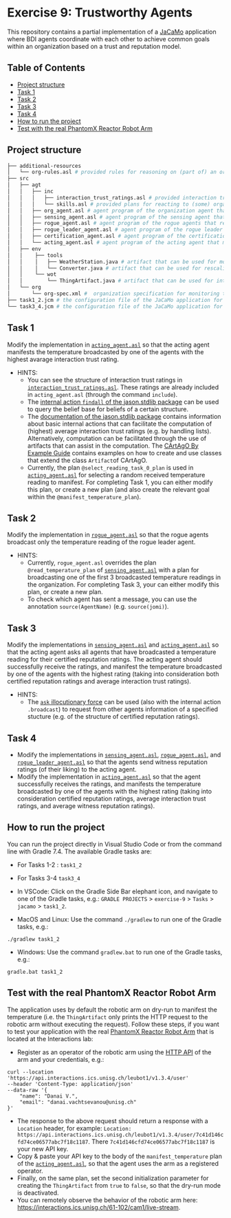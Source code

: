 # Exercise 9: Trustworthy Agents

This repository contains a partial implementation of a [JaCaMo](https://github.com/jacamo-lang/jacamo) application where BDI agents coordinate with each other to achieve common goals within an organization based on a trust and reputation model.

## Table of Contents
- [Project structure](#project-structure)
- [Task 1](#task-1)
- [Task 2](#task-2)
- [Task 3](#task-3)
- [Task 4](#task-4)
- [How to run the project](#how-to-run-the-project)
- [Test with the real PhantomX Reactor Robot Arm](#test-with-the-real-phantomx-reactor-robot-arm)

## Project structure
```bash
├── additional-resources
│   └── org-rules.asl # provided rules for reasoning on (part of) an organization. Available in https://github.com/moise-lang/moise/blob/master/src/main/resources/asl/org-rules.asl
├── src
│   ├── agt
│   │   ├── inc
│   │   │   ├── interaction_trust_ratings.asl # provided interaction trust ratings of the acting agent  
│   │   │   └── skills.asl # provided plans for reacting to (some) organizational events.
│   │   ├── org_agent.asl # agent program of the organization agent that is responsible for initializing and managing a temperature monitoring organization
│   │   ├── sensing_agent.asl # agent program of the sensing agent that reads the temperature in the lab by using a weather station artifact
│   │   ├── rogue_agent.asl # agent program of the rogue agents that report temperature readings while being loyal to the rogue leader 
│   │   ├── rogue_leader_agent.asl # agent program of the rogue leader agent that reports temperature readings of its liking
│   │   ├── certification_agent.asl # agent program of the certification agent that holds and shares certified reputation ratings
│   │   └── acting_agent.asl # agent program of the acting agent that manifests the temperature in the lab by using a robotic arm Thing artifact and based on a trust and reputation model
│   ├── env
│   │    ├── tools
│   │    │   ├── WeatherStation.java # artifact that can be used for monitoring the temperature via the Open-Meteo Weather Forecast API (https://open-meteo.com/en/docs)
│   │    │   └── Converter.java # artifact that can be used for rescaling values
│   │    └── wot   
│   │        └── ThingArtifact.java # artifact that can be used for interacting with W3C Web of Things (WoT) Things
│   └── org   
│       └── org-spec.xml #  organization specification for monitoring the temperature in the lab
├── task1_2.jcm # the configuration file of the JaCaMo application for Task 1-2
└── task3_4.jcm # the configuration file of the JaCaMo application for Task 3-4
```

## Task 1
Modify the implementation in [`acting_agent.asl`](src/agt/acting_agent.asl) so that the acting agent manifests the temperature broadcasted by one of the agents with the highest avarage interaction trust rating.
- HINTS:
  - You can see the structure of interaction trust ratings in [`interaction_trust_ratings.asl`](src/agt/inc/interaction_trust_ratings.asl). These ratings are already included in `acting_agent.asl` (through the command `include`).
  - The [internal action `findall` of the jason.stdlib package](https://jason.sourceforge.net/api/jason/stdlib/findall.html) can be used to query the belief base for beliefs of a certain structure. 
  - The [documentation of the jason.stdlib package](https://jason.sourceforge.net/api/jason/stdlib/package-summary.html) contains information about basic internal actions that can facilitate the computation of (highest) average interaction trust ratings (e.g. by handling lists). Alternatively, computation can be facilitated through the use of artifacts that can assist in the computation. 
The [CArtAgO By Example Guide](https://www.emse.fr/~boissier/enseignement/maop13/courses/cartagoByExamples.pdf) contains examples on how to create and use classes that extend the class `Artifact`of CArtAgO.
  - Currently, the plan `@select_reading_task_0_plan` is used in [`acting_agent.asl`](src/agt/acting_agent.asl) for selecting a random received temperature reading to manifest. For completing Task 1, you can either modify this plan, or create a new plan (and also create the relevant goal within the `@manifest_temperature_plan`).  

## Task 2
Modify the implementation in [`rogue_agent.asl`](src/agt/rogue_agent.asl) so that the rogue agents broadcast only the temperature reading of the rogue leader agent. 
- HINTS: 
  - Currently, `rogue_agent.asl` overrides the plan `@read_temperature_plan` of [`sensing_agent.asl`](src/agt/sensing_agent.asl) with a plan for broadcasting one of the first 3 broadcasted temperature readings in the organization. For completing Task 3, your can either modify this plan, or create a new plan.
  - To check which agent has sent a message, you can use the annotation `source(AgentName)` (e.g. `source(jomi)`).
  
## Task 3
Modify the implementations in [`sensing_agent.asl`](src/agt/sensing_agent.asl) and [`acting_agent.asl`](src/agt/acting_agent.asl) so that the acting agent asks all agents that have broadcasted a temperature reading for their certified reputation ratings. The acting agent should successfully receive the ratings, and manifest the temperature broadcasted by one of the agents with the highest rating (taking into consideration both certified reputation ratings and average interaction trust ratings).
- HINTS: 
  - The [`ask` illocutionary force](https://jason.sourceforge.net/api/jason/stdlib/send.html) can be used (also with the internal action `.broadcast`) to request from other agents information of a specified stucture (e.g. of the structure of certified reputation ratings).
  
## Task 4
- Modify the implementations in [`sensing_agent.asl`](src/agt/sensing_agent.asl), [`rogue_agent.asl`](src/agt/rogue_agent.asl), and [`rogue_leader_agent.asl`](src/agt/rogue_leader_agent.asl) so that the agents send witness reputation ratings (of their liking) to the acting agent.
- Modify the implementation in [`acting_agent.asl`](src/agt/acting_agent.asl) so that the agent successfully receives the ratings, and manifests the temperature broadcasted by one of the agents with the highest rating (taking into consideration certified reputation ratings, average interaction trust ratings, and average witness reputation ratings).

## How to run the project
You can run the project directly in Visual Studio Code or from the command line with Gradle 7.4. The available Gradle tasks are:
- For Tasks 1-2 : `task1_2`
- For Tasks 3-4 `task3_4`

- In VSCode:  Click on the Gradle Side Bar elephant icon, and navigate to one of the Gradle tasks, e.g.: `GRADLE PROJECTS` > `exercise-9` > `Tasks` > `jacamo` > `task1_2`.
- MacOS and Linux: Use the command `./gradlew` to run one of the Gradle tasks, e.g.:
```shell
./gradlew task1_2
```
- Windows: Use the command `gradlew.bat` to run one of the Gradle tasks, e.g.:
```shell
gradle.bat task1_2
```

## Test with the real PhantomX Reactor Robot Arm
The application uses by default the robotic arm on dry-run to manifest the temperature (i.e. the `ThingArtifact` only prints the HTTP request to the robotic arm without executing the request). Follow these steps, if you want to test your application with the real [PhantomX Reactor Robot Arm](https://www.trossenrobotics.com/p/phantomx-ax-12-reactor-robot-arm.aspx) that is located at the Interactions lab:
- Register as an operator of the robotic arm using the [HTTP API](https://interactions-hsg.github.io/leubot/#/user/addUser) of the arm and your credentials, e.g.:
```
curl --location 'https://api.interactions.ics.unisg.ch/leubot1/v1.3.4/user' 
--header 'Content-Type: application/json' 
--data-raw '{
    "name": "Danai V.",
    "email": "danai.vachtsevanou@unisg.ch"
}'
```
- The response to the above request should return a response with a `Location` header, for example: `Location: https://api.interactions.ics.unisg.ch/leubot1/v1.3.4/user/7c41d146cfd74ce06577abc7f18c1187`. There `7c41d146cfd74ce06577abc7f18c1187` is your new API key. 
- Copy & paste your API key to the body of the `manifest_temperature` plan of the [`acting_agent.asl`](src/agt/acting_agent.asl), so that the agent uses the arm as a registered operator.
- Finally, on the same plan, set the second initialization parameter for creating the `ThingArtifact` from `true` to `false`, so that the dry-run mode is deactivated.
- You can remotely observe the behavior of the robotic arm here: https://interactions.ics.unisg.ch/61-102/cam1/live-stream.